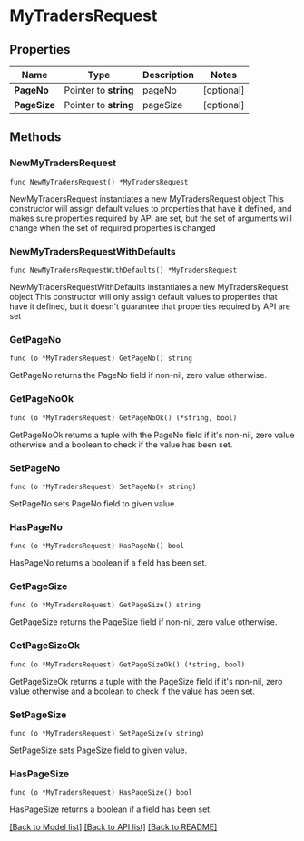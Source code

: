 # MyTradersRequest

## Properties

Name | Type | Description | Notes
------------ | ------------- | ------------- | -------------
**PageNo** | Pointer to **string** | pageNo | [optional] 
**PageSize** | Pointer to **string** | pageSize | [optional] 

## Methods

### NewMyTradersRequest

`func NewMyTradersRequest() *MyTradersRequest`

NewMyTradersRequest instantiates a new MyTradersRequest object
This constructor will assign default values to properties that have it defined,
and makes sure properties required by API are set, but the set of arguments
will change when the set of required properties is changed

### NewMyTradersRequestWithDefaults

`func NewMyTradersRequestWithDefaults() *MyTradersRequest`

NewMyTradersRequestWithDefaults instantiates a new MyTradersRequest object
This constructor will only assign default values to properties that have it defined,
but it doesn't guarantee that properties required by API are set

### GetPageNo

`func (o *MyTradersRequest) GetPageNo() string`

GetPageNo returns the PageNo field if non-nil, zero value otherwise.

### GetPageNoOk

`func (o *MyTradersRequest) GetPageNoOk() (*string, bool)`

GetPageNoOk returns a tuple with the PageNo field if it's non-nil, zero value otherwise
and a boolean to check if the value has been set.

### SetPageNo

`func (o *MyTradersRequest) SetPageNo(v string)`

SetPageNo sets PageNo field to given value.

### HasPageNo

`func (o *MyTradersRequest) HasPageNo() bool`

HasPageNo returns a boolean if a field has been set.

### GetPageSize

`func (o *MyTradersRequest) GetPageSize() string`

GetPageSize returns the PageSize field if non-nil, zero value otherwise.

### GetPageSizeOk

`func (o *MyTradersRequest) GetPageSizeOk() (*string, bool)`

GetPageSizeOk returns a tuple with the PageSize field if it's non-nil, zero value otherwise
and a boolean to check if the value has been set.

### SetPageSize

`func (o *MyTradersRequest) SetPageSize(v string)`

SetPageSize sets PageSize field to given value.

### HasPageSize

`func (o *MyTradersRequest) HasPageSize() bool`

HasPageSize returns a boolean if a field has been set.


[[Back to Model list]](../README.md#documentation-for-models) [[Back to API list]](../README.md#documentation-for-api-endpoints) [[Back to README]](../README.md)


